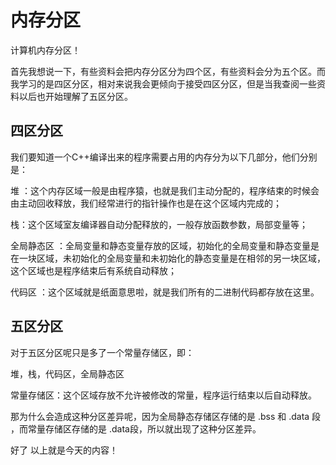 # 内存分区

计算机内存分区！

<!--more-->

首先我想说一下，有些资料会把内存分区分为四个区，有些资料会分为五个区。而我学习的是四区分区，相对来说我会更倾向于接受四区分区，但是当我查阅一些资料以后也开始理解了五区分区。

## 四区分区

我们要知道一个C++编译出来的程序需要占用的内存分为以下几部分，他们分别是：

堆 ：这个内存区域一般是由程序猿，也就是我们主动分配的，程序结束的时候会由主动回收释放，我们经常进行的指针操作也是在这个区域内完成的；

栈：这个区域室友编译器自动分配释放的，一般存放函数参数，局部变量等；

全局静态区 ：全局变量和静态变量存放的区域，初始化的全局变量和静态变量是在一块区域，未初始化的全局变量和未初始化的静态变量是在相邻的另一块区域，这个区域也是程序结束后有系统自动释放；

代码区 ：这个区域就是纸面意思啦，就是我们所有的二进制代码都存放在这里。

## 五区分区

对于五区分区呢只是多了一个常量存储区，即：

堆，栈，代码区，全局静态区

常量存储区：这个区域存放不允许被修改的常量，程序运行结束以后自动释放。

那为什么会造成这种分区差异呢，因为全局静态存储区存储的是 .bss 和 .data 段 ，而常量存储区存储的是 .data段，所以就出现了这种分区差异。

好了 以上就是今天的内容！




